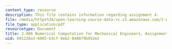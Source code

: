```yaml
---
content_type: resource
description: This file contains information regarding assignment 4.
file: /media/https%3A/open-learning-course-data-rc.s3.amazonaws.com/2-086-numerical-computation-for-mechanical-engineers-spring-2013/691228a36065b3cf9eb2848079b952e2_MIT2_086S13_assignment4.pdf
file_type: application/pdf
resourcetype: Document
title: 2.086 Numerical Computation for Mechanical Engineers, Assignment 4
uid: 691228a3-6065-b3cf-9eb2-848079b952e2
---
```

